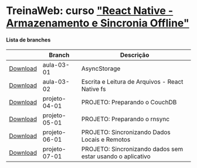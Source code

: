 
# TreinaWeb: curso ["React Native - Armazenamento e Sincronia Offline"](https://www.treinaweb.com.br/curso/react-native-armazenamento-e-sincronia-offline)



#### Lista de branches
|  | Branch | Descrição |
| ------ | ------ |  ------ | 
[Download](https://github.com/treinaweb/treinaweb-react-native-armazenamento-sincronia-offline/archive/aula-03-01.zip)    |  aula-03-01     | AsyncStorage |
[Download](https://github.com/treinaweb/treinaweb-react-native-armazenamento-sincronia-offline/archive/aula-03-02.zip)    |  aula-03-02     | Escrita e Leitura de Arquivos - React Native fs |
[Download](https://github.com/treinaweb/treinaweb-react-native-armazenamento-sincronia-offline/archive/projeto-04-01.zip)    |  projeto-04-01     | PROJETO: Preparando o CouchDB |
[Download](https://github.com/treinaweb/treinaweb-react-native-armazenamento-sincronia-offline/archive/projeto-05-01.zip)    |  projeto-05-01     | PROJETO: Preparando o rnsync |
[Download](https://github.com/treinaweb/treinaweb-react-native-armazenamento-sincronia-offline/archive/projeto-06-01.zip)    |  projeto-06-01     | PROJETO: Sincronizando Dados Locais e Remotos |
[Download](https://github.com/treinaweb/treinaweb-react-native-armazenamento-sincronia-offline/archive/projeto-07-01.zip)    |  projeto-07-01     | PROJETO: Sincronizando dados sem estar usando o aplicativo |
